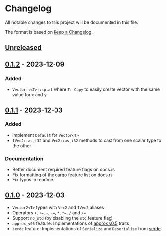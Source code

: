 # Changelog

All notable changes to this project will be documented in this file.

The format is based on [Keep a Changelog](https://keepachangelog.com/en/1.0.0/).


## [Unreleased]


## [0.1.2] - 2023-12-09

### Added

* `Vector::<T>::splat` where `T: Copy` to easily create vector with the same value for `x` and `y`


## [0.1.1] - 2023-12-03

### Added

* implement `Default` for `Vector<T>`
* `IVec2::as_f32` and `Vec2::as_i32` methods to cast from one scalar type to the other


### Documentation

* Better document required feature flags on docs.rs
* Fix formatting of the cargo feature list on docs.rs
* Fix typos in readme


## [0.1.0] - 2023-12-03

* `Vector2<T>` types with `Vec2` and `IVec2` aliases
* Operators `+`, `+=`, `-`, `-=`, `*`, `*=`, `/` and `/=`
* Support `no_std` (by disabling the `std` feature flag)
* `approx_v05` feature: Implementations of [approx v0.5](https://docs.rs/approx/0.5) traits
* `serde` feature: Implementations of `Serialize` and `Deserialize` from [serde](https://docs.rs/serde/1)


[Unreleased]: https://github.com/jcornaz/beancount_parser_2/compare/v0.1.2...HEAD
[0.1.2]: https://github.com/jcornaz/beancount_parser_2/compare/v0.1.1...v0.1.2
[0.1.1]: https://github.com/jcornaz/beancount_parser_2/compare/v0.1.0...v0.1.1
[0.1.0]: https://github.com/jcornaz/aline/compare/...v0.1.0
